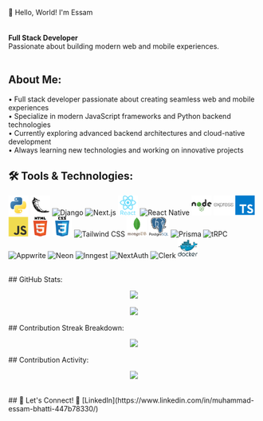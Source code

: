 👋 Hello, World! I'm Essam  
<br>  
**Full Stack Developer**  
Passionate about building modern web and mobile experiences.  
<br>  
## About Me:  
• Full stack developer passionate about creating seamless web and mobile experiences  
• Specialize in modern JavaScript frameworks and Python backend technologies  
• Currently exploring advanced backend architectures and cloud-native development  
• Always learning new technologies and working on innovative projects
<br>  
## 🛠️ Tools & Technologies:
<p align="left">
  <img src="https://raw.githubusercontent.com/devicons/devicon/master/icons/python/python-original.svg" alt="Python" width="40" height="40"/>
  <img src="https://raw.githubusercontent.com/devicons/devicon/master/icons/flask/flask-original.svg" alt="Flask" width="40" height="40"/>
  <img src="https://cdn.worldvectorlogo.com/logos/django.svg" alt="Django" width="40" height="40"/>
  <img src="https://cdn.worldvectorlogo.com/logos/nextjs-2.svg" alt="Next.js" width="40" height="40"/>
  <img src="https://raw.githubusercontent.com/devicons/devicon/master/icons/react/react-original-wordmark.svg" alt="React" width="40" height="40"/>
  <img src="https://reactnative.dev/img/header_logo.svg" alt="React Native" width="40" height="40"/>
  <img src="https://raw.githubusercontent.com/devicons/devicon/master/icons/nodejs/nodejs-original-wordmark.svg" alt="Node.js" width="40" height="40"/>
  <img src="https://raw.githubusercontent.com/devicons/devicon/master/icons/express/express-original-wordmark.svg" alt="Express.js" width="40" height="40"/>
  <img src="https://raw.githubusercontent.com/devicons/devicon/master/icons/typescript/typescript-original.svg" alt="TypeScript" width="40" height="40"/>
  <img src="https://raw.githubusercontent.com/devicons/devicon/master/icons/javascript/javascript-original.svg" alt="JavaScript" width="40" height="40"/>
  <img src="https://raw.githubusercontent.com/devicons/devicon/master/icons/html5/html5-original-wordmark.svg" alt="HTML5" width="40" height="40"/>
  <img src="https://raw.githubusercontent.com/devicons/devicon/master/icons/css3/css3-original-wordmark.svg" alt="CSS3" width="40" height="40"/>
  <img src="https://www.vectorlogo.zone/logos/tailwindcss/tailwindcss-icon.svg" alt="Tailwind CSS" width="40" height="40"/>
  <img src="https://raw.githubusercontent.com/devicons/devicon/master/icons/mongodb/mongodb-original-wordmark.svg" alt="MongoDB" width="40" height="40"/>
  <img src="https://raw.githubusercontent.com/devicons/devicon/master/icons/postgresql/postgresql-original-wordmark.svg" alt="PostgreSQL" width="40" height="40"/>
  <img src="https://www.vectorlogo.zone/logos/prismaio/prismaio-icon.svg" alt="Prisma" width="40" height="40"/>
  <img src="https://trpc.io/img/logo.svg" alt="tRPC" width="40" height="40"/>
  <img src="https://appwrite.io/images/logos/appwrite.svg" alt="Appwrite" width="40" height="40"/>
  <img src="https://neon.tech/brand/neon-logo-dark-color.svg" alt="Neon" width="40" height="40"/>
  <img src="https://www.inngest.com/brand/inngest-logo-square-light.svg" alt="Inngest" width="40" height="40"/>
  <img src="https://next-auth.js.org/img/logo/logo-sm.png" alt="NextAuth" width="40" height="40"/>
  <img src="https://clerk.dev/_next/image?url=%2Fimages%2Fclerk-logomark-light.png&w=64&q=75" alt="Clerk" width="40" height="40"/>
  <img src="https://raw.githubusercontent.com/devicons/devicon/master/icons/docker/docker-original-wordmark.svg" alt="Docker" width="40" height="40"/>
</p>
<br>
##  GitHub Stats:
<p align="center">
 <img src="https://github-readme-stats.vercel.app/api?username=essambhatti&show_icons=true&theme=react&hide_title=true" />
</p>  
<p align="center">
  <img src="https://github-readme-stats.vercel.app/api/top-langs/?username=essambhatti&layout=compact&theme=react" />
</p>  
## Contribution Streak Breakdown:
<p align="center">
  <img src="https://github-readme-streak-stats.herokuapp.com/?user=essambhatti&theme=tokyonight&hide_border=false" />
</p>
## Contribution Activity:
<p align="center">
  <img src="https://github-profile-summary-cards.vercel.app/api/cards/profile-details?username=essambhatti&theme=vue" />
</p>
<br>  
## 🔗 Let's Connect!  
💼 [LinkedIn](https://www.linkedin.com/in/muhammad-essam-bhatti-447b78330/)  
<br>
